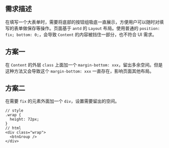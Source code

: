 ## 需求描述

在填写一个大表单时，需要将底部的按钮组吸底一直展示，方便用户可以随时对填写的表单做保存等操作。页面基于 `antd` 的 `Layout` 布局。使用普通的 `position: fix; bottom: 0;`，会导致 `Content` 的内容被挡住一部分，也不符合 UI 需求。

## 方案一

在 `Content` 的外层 `class` 上面加一个 `margin-bottom: xxx`，留出多余空间。但是这种方法又会导致这个 `margin-bottom: xxx` 一直存在，影响页面其他布局。

## 方案二

在需要 `fix` 的元素外面加一个 `div`，设置需要留出的空间。

```
// style
.wrap {
  height: 72px;
}
// html
<div class="wrap">
  <btnGroup />
</div>
```

